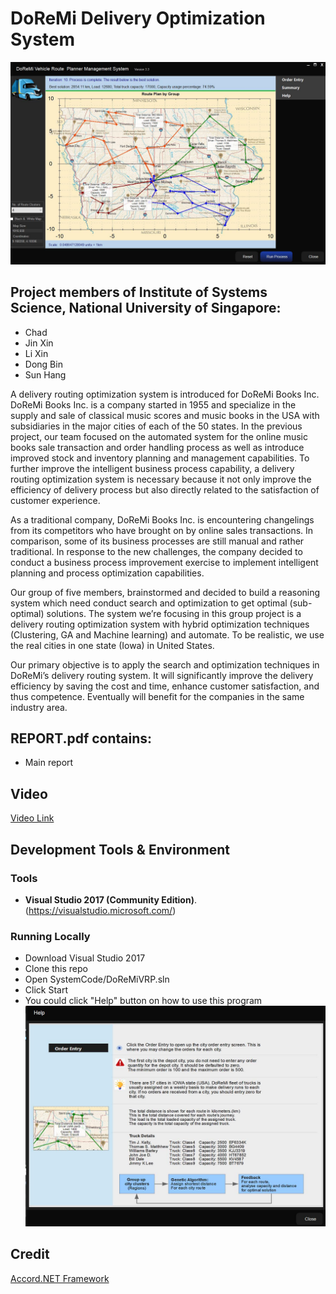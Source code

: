 # DoReMi Delivery Optimization System

![DoReMi Vehicle Routing Problem](SystemCode/doc/DoReMiVRP.jpg)

## Project members of Institute of Systems Science, National University of Singapore:
* Chad
* Jin Xin
* Li Xin
* Dong Bin
* Sun Hang

A delivery routing optimization system is introduced for DoReMi Books Inc. DoReMi Books Inc. is a company started in 1955 and specialize in the supply and sale of classical music scores and music books in the USA with subsidiaries in the major cities of each of the 50 states. In the previous project, our team focused on the automated system for the online music books sale transaction and order handling process as well as introduce improved stock and inventory planning and management capabilities. To further improve the intelligent business process capability, a delivery routing optimization system is necessary because it not only improve the efficiency of delivery process but also directly related to the satisfaction of customer experience.

As a traditional company, DoReMi Books Inc. is encountering changelings from its competitors who have brought on by online sales transactions. In comparison, some of its business processes are still manual and rather traditional. In response to the new challenges, the company decided to conduct a business process improvement exercise to implement intelligent planning and process optimization capabilities. 

Our group of five members, brainstormed and decided to build a reasoning system which need conduct search and optimization to get optimal (sub-optimal) solutions. The system we’re focusing in this group project is a delivery routing optimization system with hybrid optimization techniques (Clustering, GA and Machine learning) and automate. To be realistic, we use the real cities in one state (Iowa) in United States. 

Our primary objective is to apply the search and optimization techniques in DoReMi’s delivery routing system. It will significantly improve the delivery efficiency by saving the cost and time, enhance customer satisfaction, and thus competence. Eventually will benefit for the companies in the same industry area.

## REPORT.pdf contains:
* Main report

## Video
[Video Link](https://youtu.be/ogLJWlWqs0M)

## Development Tools & Environment
### Tools
- **Visual Studio 2017 (Community Edition)**. (https://visualstudio.microsoft.com/) 

### Running Locally
* Download Visual Studio 2017
* Clone this repo
* Open SystemCode/DoReMiVRP.sln
* Click Start
* You could click "Help" button on how to use this program
![Help](SystemCode/doc/Help.jpg)

## Credit
[Accord.NET Framework](http://accord-framework.net/)
